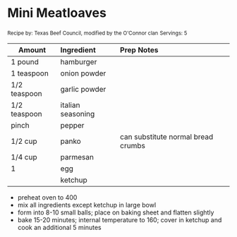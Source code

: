 # Mini Meatloaves

<small>Recipe by: Texas Beef Council, modified by the O'Connor clan</small>
<small>Servings: 5</small>

| Amount       | Ingredient        | Prep Notes                         |
| ------------ | :---------------- | :--------------------------------- |
| 1 pound      | hamburger         |                                    |
| 1 teaspoon   | onion powder      |                                    |
| 1/2 teaspoon | garlic powder     |                                    |
| 1/2 teaspoon | italian seasoning |                                    |
| pinch        | pepper            |                                    |
| 1/2 cup      | panko             | can substitute normal bread crumbs |
| 1/4 cup      | parmesan          |                                    |
| 1            | egg               |                                    |
|              | ketchup           |                                    |


- preheat oven to 400
- mix all ingredients except ketchup in large bowl
- form into 8-10 small balls; place on baking sheet and flatten slightly
- bake 15-20 minutes; internal temperature to 160; cover in ketchup and cook an additional 5 minutes

